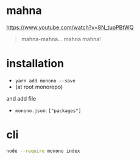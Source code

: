 # mahna
https://www.youtube.com/watch?v=8N_tupPBtWQ
> mahna-mahna... mahna mahna!


# installation
- `yarn add monono --save`
- (at root monorepo)

and add file
- `monono.json`: `["packages"]`

# cli
```bash
node --require monono index
```
